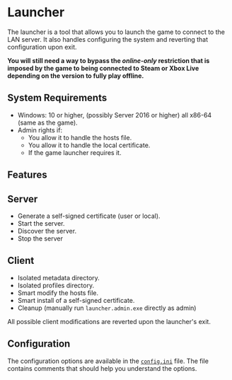# Launcher

The launcher is a tool that allows you to launch the game to connect to the LAN server. It also handles configuring the
system and reverting that configuration upon exit.

**You will still need a way to bypass the *online-only* restriction that is imposed by the game to being connected to
Steam or Xbox Live depending on the version to fully play offline.**

## System Requirements

- Windows: 10 or higher, (possibly Server 2016 or higher) all x86-64 (same as the game).
- Admin rights if:
    - You allow it to handle the hosts file.
    - You allow it to handle the local certificate.
    - If the game launcher requires it.

## Features

## Server

- Generate a self-signed certificate (user or local).
- Start the server.
- Discover the server.
- Stop the server

## Client

- Isolated metadata directory.
- Isolated profiles directory.
- Smart modify the hosts file.
- Smart install of a self-signed certificate.
- Cleanup (manually run `launcher.admin.exe` directly as admin)

All possible client modifications are reverted upon the launcher's exit.

## Configuration

The configuration options are available in the [`config.ini`](config/config.ini) file. The file contains comments that
should help you understand the options.
